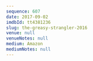 ```yaml
---
sequence: 607
date: 2017-09-02
imdbId: tt4381236
slug: the-greasy-strangler-2016
venue: null
venueNotes: null
medium: Amazon
mediumNotes: null
---
```

